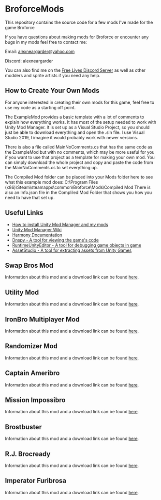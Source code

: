 # BroforceMods
This repository contains the source code for a few mods I've made for the game Broforce

If you have questions about making mods for Broforce or encounter any bugs in my mods feel free to contact me:

Email: alexneargarder@yahoo.com

Discord: alexneargarder

You can also find me on the [Free Lives Discord Server](https://discord.gg/freelives) as well as other modders and sprite artists if you need any help.

## How to Create Your Own Mods
For anyone interested in creating their own mods for this game, feel free to use my code as a starting off point. 

The ExampleMod provides a basic template with a lot of comments to explain how everything works. It has most of the setup needed to work with Unity Mod Manager. It is set up as a Visual Studio Project, so you should just be able to download everything and open the .sln file. I use Visual Studio 2019, I imagine it would probably work with newer versions.

There is also a file called MainNoComments.cs that has the same code as the ExampleMod but with no comments, which may be more useful for you if you want to use that project as a template for making your own mod. You can simply download the whole project and copy and paste the code from the MainNoComments.cs to set everything up.

The Compiled Mod folder can be placed into your Mods folder here to see what this example mod does:
C:\Program Files (x86)\Steam\steamapps\common\Broforce\Mods\Compiled Mod
There is also an Info.json file in the Compliled Mod Folder that shows you how you need to have that set up.

## Useful Links

* [How to install Unity Mod Manager and my mods](https://steamcommunity.com/sharedfiles/filedetails/?id=2434812447)
* [Unity Mod Manager Wiki](https://wiki.nexusmods.com/index.php/Category:Unity_Mod_Manager)
* [Harmony Documentation](https://harmony.pardeike.net/articles/intro.html)
* [Dnspy - A tool for viewing the game's code](https://github.com/dnSpy/dnSpy)
* [RuntimeUnityEditor - A tool for debugging game objects in game](https://github.com/ManlyMarco/RuntimeUnityEditor)
* [AssetStudio - A tool for extracting assets from Unity Games](https://github.com/Perfare/AssetStudio)

## Swap Bros Mod
Information about this mod and a download link can be found [here](https://www.nexusmods.com/broforce/mods/1).

## Utility Mod
Information about this mod and a download link can be found [here](https://www.nexusmods.com/broforce/mods/2).

## IronBro Multiplayer Mod
Information about this mod and a download link can be found [here](https://www.nexusmods.com/broforce/mods/19).

## Randomizer Mod
Information about this mod and a download link can be found [here](https://www.nexusmods.com/broforce/mods/22).

## Captain Ameribro
Information about this mod and a download link can be found [here](https://www.nexusmods.com/broforce/mods/34).

## Mission Impossibro
Information about this mod and a download link can be found [here](https://www.nexusmods.com/broforce/mods/36).

## Brostbuster
Information about this mod and a download link can be found [here](https://www.nexusmods.com/broforce/mods/39).

## R.J. Brocready
Information about this mod and a download link can be found [here](https://www.nexusmods.com/broforce/mods/41).

## Imperator Furibrosa
Information about this mod and a download link can be found [here](https://www.nexusmods.com/broforce/mods/43).
